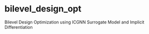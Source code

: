 # bilevel_design_opt
Bilevel Design Optimization using ICGNN Surrogate Model and Implicit Differentiation
